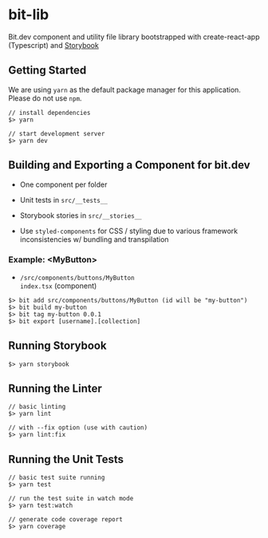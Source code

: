 # bit-lib

Bit.dev component and utility file library bootstrapped with create-react-app (Typescript) and [Storybook](https://storybook.js.org/)

## Getting Started

We are using `yarn` as the default package manager for this application. Please do not use `npm`.

```
// install dependencies
$> yarn

// start development server
$> yarn dev
```

## Building and Exporting a Component for bit.dev

- One component per folder

- Unit tests in `src/__tests__`
- Storybook stories in `src/__stories__`
- Use `styled-components` for CSS / styling due to various framework inconsistencies w/ bundling and transpilation

### Example: &lt;MyButton&gt;

- `/src/components/buttons/MyButton`  
  `index.tsx` (component)

```
$> bit add src/components/buttons/MyButton (id will be "my-button")
$> bit build my-button
$> bit tag my-button 0.0.1
$> bit export [username].[collection]
```

## Running Storybook

```
$> yarn storybook
```

## Running the Linter

```
// basic linting
$> yarn lint

// with --fix option (use with caution)
$> yarn lint:fix
```

## Running the Unit Tests

```
// basic test suite running
$> yarn test

// run the test suite in watch mode
$> yarn test:watch

// generate code coverage report
$> yarn coverage
```
